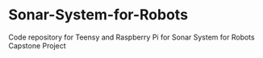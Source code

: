 # Sonar-System-for-Robots
Code repository for Teensy and Raspberry Pi for Sonar System for Robots Capstone Project

